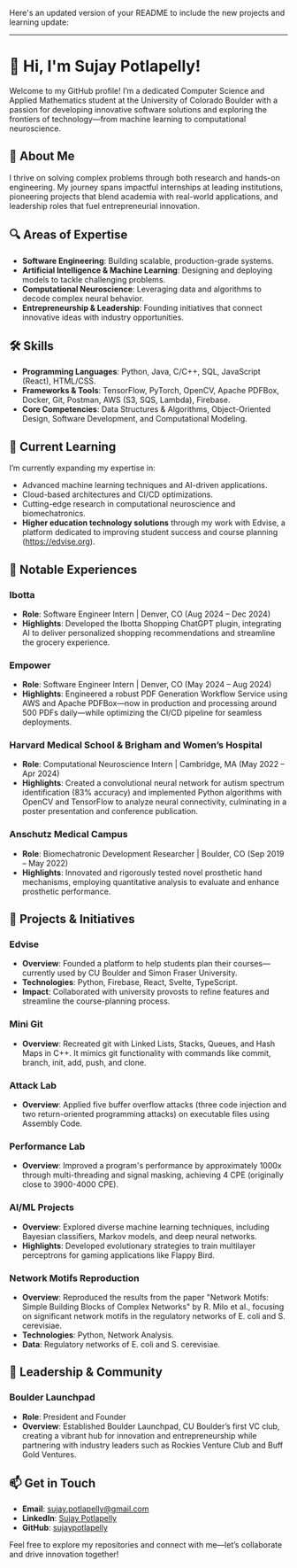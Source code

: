 Here's an updated version of your README to include the new projects and learning update:

---

# 👋 Hi, I'm Sujay Potlapelly!

Welcome to my GitHub profile! I’m a dedicated Computer Science and Applied Mathematics student at the University of Colorado Boulder with a passion for developing innovative software solutions and exploring the frontiers of technology—from machine learning to computational neuroscience.

## 🌟 About Me
I thrive on solving complex problems through both research and hands-on engineering. My journey spans impactful internships at leading institutions, pioneering projects that blend academia with real-world applications, and leadership roles that fuel entrepreneurial innovation.

## 🔍 Areas of Expertise
- **Software Engineering**: Building scalable, production-grade systems.
- **Artificial Intelligence & Machine Learning**: Designing and deploying models to tackle challenging problems.
- **Computational Neuroscience**: Leveraging data and algorithms to decode complex neural behavior.
- **Entrepreneurship & Leadership**: Founding initiatives that connect innovative ideas with industry opportunities.

## 🛠️ Skills
- **Programming Languages**: Python, Java, C/C++, SQL, JavaScript (React), HTML/CSS.
- **Frameworks & Tools**: TensorFlow, PyTorch, OpenCV, Apache PDFBox, Docker, Git, Postman, AWS (S3, SQS, Lambda), Firebase.
- **Core Competencies**: Data Structures & Algorithms, Object-Oriented Design, Software Development, and Computational Modeling.

## 🌱 Current Learning
I’m currently expanding my expertise in:
- Advanced machine learning techniques and AI-driven applications.
- Cloud-based architectures and CI/CD optimizations.
- Cutting-edge research in computational neuroscience and biomechatronics.
- **Higher education technology solutions** through my work with Edvise, a platform dedicated to improving student success and course planning (https://edvise.org).

## 💼 Notable Experiences
### Ibotta
- **Role**: Software Engineer Intern | Denver, CO (Aug 2024 – Dec 2024)
- **Highlights**: Developed the Ibotta Shopping ChatGPT plugin, integrating AI to deliver personalized shopping recommendations and streamline the grocery experience.

### Empower
- **Role**: Software Engineer Intern | Denver, CO (May 2024 – Aug 2024)
- **Highlights**: Engineered a robust PDF Generation Workflow Service using AWS and Apache PDFBox—now in production and processing around 500 PDFs daily—while optimizing the CI/CD pipeline for seamless deployments.

### Harvard Medical School & Brigham and Women’s Hospital
- **Role**: Computational Neuroscience Intern | Cambridge, MA (May 2022 – Apr 2024)
- **Highlights**: Created a convolutional neural network for autism spectrum identification (83% accuracy) and implemented Python algorithms with OpenCV and TensorFlow to analyze neural connectivity, culminating in a poster presentation and conference publication.

### Anschutz Medical Campus
- **Role**: Biomechatronic Development Researcher | Boulder, CO (Sep 2019 – May 2022)
- **Highlights**: Innovated and rigorously tested novel prosthetic hand mechanisms, employing quantitative analysis to evaluate and enhance prosthetic performance.

## 🚀 Projects & Initiatives
### Edvise
- **Overview**: Founded a platform to help students plan their courses—currently used by CU Boulder and Simon Fraser University.
- **Technologies**: Python, Firebase, React, Svelte, TypeScript.
- **Impact**: Collaborated with university provosts to refine features and streamline the course-planning process.

### Mini Git
- **Overview**: Recreated git with Linked Lists, Stacks, Queues, and Hash Maps in C++. It mimics git functionality with commands like commit, branch, init, add, push, and clone.

### Attack Lab
- **Overview**: Applied five buffer overflow attacks (three code injection and two return-oriented programming attacks) on executable files using Assembly Code.

### Performance Lab
- **Overview**: Improved a program's performance by approximately 1000x through multi-threading and signal masking, achieving 4 CPE (originally close to 3900-4000 CPE).

### AI/ML Projects
- **Overview**: Explored diverse machine learning techniques, including Bayesian classifiers, Markov models, and deep neural networks.
- **Highlights**: Developed evolutionary strategies to train multilayer perceptrons for gaming applications like Flappy Bird.

### Network Motifs Reproduction
- **Overview**: Reproduced the results from the paper "Network Motifs: Simple Building Blocks of Complex Networks" by R. Milo et al., focusing on significant network motifs in the regulatory networks of E. coli and S. cerevisiae.
- **Technologies**: Python, Network Analysis.
- **Data**: Regulatory networks of E. coli and S. cerevisiae.

## 🤝 Leadership & Community
### Boulder Launchpad
- **Role**: President and Founder
- **Overview**: Established Boulder Launchpad, CU Boulder’s first VC club, creating a vibrant hub for innovation and entrepreneurship while partnering with industry leaders such as Rockies Venture Club and Buff Gold Ventures.

## 📫 Get in Touch
- **Email**: [sujay.potlapelly@gmail.com](mailto:sujay.potlapelly@gmail.com)
- **LinkedIn**: [Sujay Potlapelly](https://linkedin.com/in/sujaypotlapelly)
- **GitHub**: [sujaypotlapelly](https://github.com/sujaypotlapelly)

Feel free to explore my repositories and connect with me—let’s collaborate and drive innovation together!
